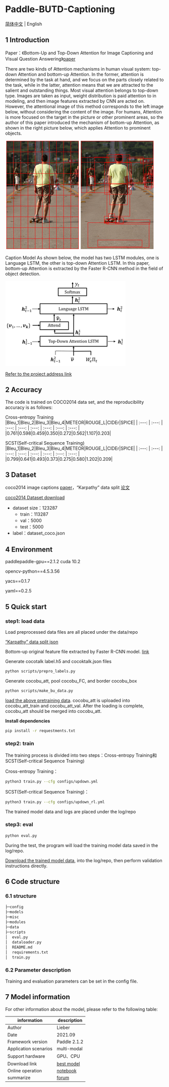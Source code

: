# Paddle-BUTD-Captioning

[简体中文](./README_ch.md) | English
   
## 1 Introduction
Paper：《Bottom-Up and Top-Down Attention for Image Captioning and Visual Question Answering》[paper](https://ieeexplore.ieee.org/document/8578734)

There are two kinds of Attention mechanisms in human visual system: top-down Attention and bottom-up Attention.  In the former, attention is determined by the task at hand, and we focus on the parts closely related to the task, while in the latter, attention means that we are attracted to the salient and outstanding things.  Most visual attention belongs to top-down type. Images are taken as input, weight distribution is paid attention to in modeling, and then image features extracted by CNN are acted on.  However, the attentional image of this method corresponds to the left image below, without considering the content of the image.  For humans, Attention is more focused on the target in the picture or other prominent areas, so the author of this paper introduced the mechanism of bottom-up Attention, as shown in the right picture below, which applies Attention to prominent objects.  

![comparison](image/comparison.png)

Caption Model As shown below, the model has two LSTM modules, one is Language LSTM, the other is top-down Attention LSTM.  In this paper, bottom-up Attention is extracted by the Faster R-CNN method in the field of object detection.  

![model](image/model.png)

[Refer to the project address link](https://github.com/ruotianluo/ImageCaptioning.pytorch)

## 2 Accuracy
The code is trained on COCO2014 data set, and the reproducibility accuracy is as follows:

Cross-entropy Training
|Bleu_1|Bleu_2|Bleu_3|Bleu_4|METEOR|ROUGE_L|CIDEr|SPICE|
| :---: | :---: | :---: | :---: | :---: | :---: | :---: | :---: | 
|0.761|0.598|0.459|0.350|0.272|0.562|1.107|0.203|

SCST(Self-critical Sequence Training)
|Bleu_1|Bleu_2|Bleu_3|Bleu_4|METEOR|ROUGE_L|CIDEr|SPICE|
| :---: | :---: | :---: | :---: | :---: | :---: | :---: | :---: | 
|0.799|0.641|0.493|0.373|0.275|0.580|1.202|0.209|

## 3 Dataset
coco2014 image captions [paper](https://link.springer.com/chapter/10.1007/978-3-319-10602-1_48)，“Karpathy” data split [论文](https://arxiv.org/pdf/1412.2306v2.pdf)

[coco2014 Dataset download](https://aistudio.baidu.com/aistudio/datasetdetail/28191)

- dataset size：123287
  - train：113287
  - val：5000
  - test：5000
- label：dataset_coco.json

## 4 Environment
paddlepaddle-gpu==2.1.2  cuda 10.2

opencv-python==4.5.3.56

yacs==0.1.7

yaml==0.2.5

## 5 Quick start

### step1: load data

Load preprocessed data files are all placed under the data/repo

[“Karpathy” data split json](https://aistudio.baidu.com/aistudio/datasetdetail/107078)

Bottom-up original feature file extracted by Faster R-CNN model. [link](https://github.com/ruotianluo/ImageCaptioning.pytorch/blob/master/data/README.md)

Generate cocotalk label.h5 and cocoktalk.json files
```bash
python scripts/prepro_labels.py
```

Generate cocobu_att, pool cocobu_FC, and border cocobu_box 
```bash
python scripts/make_bu_data.py
```

[load the above pretraining data](https://aistudio.baidu.com/aistudio/datasetdetail/107198). cocobu_att is uploaded into cocobu_att_train and cocobu_att_val. After the loading is complete, cocobu_att should be merged into cocobu_att.

**Install dependencies**
```bash
pip install -r requestments.txt
```

### step2: train

The training process is divided into two steps：Cross-entropy Training和SCST(Self-critical Sequence Training)

Cross-entropy Training：

```bash
python3 train.py --cfg configs/updown.yml  
```

SCST(Self-critical Sequence Training)：

```bash
python3 train.py --cfg configs/updown_rl.yml
```

The trained model data and logs are placed under the log/repo

### step3: eval

```bash
python eval.py
```

During the test, the program will load the training model data saved in the log/repo.  

[Download the trained model data](https://aistudio.baidu.com/aistudio/datasetdetail/108181), into the log/repo, then perform validation instructions directly.  

## 6 Code structure

### 6.1 structure

```
├─config                        
├─models                          
├─misc                            
├─modules                         
├─data                            
├─scripts                         
│  eval.py                       
│  dataloader.py                  
│  README.md                      
│  requirements.txt               
│  train.py                       
```
### 6.2 Parameter description

Training and evaluation parameters can be set in the config file.

## 7 Model information

For other information about the model, please refer to the following table:

| information | description |
| --- | --- |
| Author | Lieber |
| Date | 2021.09 |
| Framework version | Paddle 2.1.2 |
| Application scenarios | multi-modal |
| Support hardware | GPU、CPU |
| Download link | [best model](https://aistudio.baidu.com/aistudio/datasetdetail/108181)|
|Online operation| [notebook](https://aistudio.baidu.com/aistudio/projectdetail/2345929)|
| summarize | [forum](https://aistudio.baidu.com/paddle/forum/topic/show/991202)|
